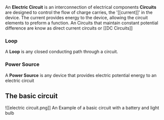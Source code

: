 An **Electric Circuit** is an interconnection of electrical components
**Circuits** are designed to control the flow of charge carries, the '[[current]]' in the device. The current provides energy to the device, allowing the circuit elements to preform a function.
An 
Circuits that maintain constant potential difference are know as direct current circuits or [[DC Circuits]]
### Loop
A **Loop** is any closed conducting path through a circuit.

### Power Source
A **Power Source** is any device that provides electric potential energy to an electric circuit

## The basic circuit
![[electric circuit.png]]
An Example of a basic circuit with a battery and light bulb